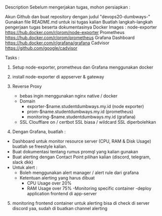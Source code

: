 Description
Sebelum mengerjakan tugas, mohon persiapkan :

Akun Github dan buat repository dengan judul "devops20-dumbways-<nama kalian>"
Gunakan file README.md untuk isi tugas kalian
Buatlah langkah-langkah pengerjaan tugas beserta dokumentasinya
Docker Images :
node-exporter
https://hub.docker.com/r/prom/node-exporter
Prometheus
https://hub.docker.com/r/prom/prometheus
Grafana Dashboard
https://hub.docker.com/r/grafana/grafana
Cadvisor
https://github.com/google/cadvisor

Tasks :

1. Setup node-exporter, prometheus dan Grafana menggunakan docker

2. install node-exporter di appserver & gateway

3. Reverse Proxy
	- bebas ingin menggunakan nginx native / docker
	- Domain
		- exporter-$name.studentdumbways.my.id (node exporter)
		- prom-$name.studentdumbways.my.id (prometheus)
		- monitoring-$name.studentdumbways.my.id (grafana)
	- SSL Cloufflare on / certbot SSL biasa / wildcard SSL diperbolehkan

4. Dengan Grafana, buatlah :
- Dashboard untuk monitor resource server (CPU, RAM & Disk Usage) buatlah se freestyle kalian.
- Buat dokumentasi tentang rumus promql yang kalian gunakan
- Buat alerting dengan Contact Point pilihan kalian (discord, telegram, slack dkk)
- Untuk alert :
	- Boleh menggunakan alert manager / alert rule dari grafana
	- Ketentuan alerting yang harus dibuat
		- CPU Usage over 20%
		- RAM Usage over 75%
-Monitoring specific container
-deploy application frontend di app-server

5. monitoring frontend container
untuk alerting bisa di check di server discord yaa, sudah di buatkan channel alerting
